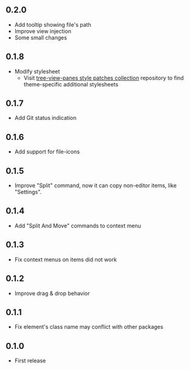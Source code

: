 ## 0.2.0
* Add tooltip showing file's path
* Improve view injection
* Some small changes

## 0.1.8
* Modify stylesheet
    - Visit [tree-view-panes style patches collection](https://github.com/susisu/tree-view-panes-styles) repository to find theme-specific additional stylesheets

## 0.1.7
* Add Git status indication

## 0.1.6
* Add support for file-icons

## 0.1.5
* Improve "Split" command, now it can copy non-editor items, like "Settings".

## 0.1.4
* Add "Split And Move" commands to context menu

## 0.1.3
* Fix context menus on items did not work

## 0.1.2
* Improve drag & drop behavior

## 0.1.1
* Fix element's class name may conflict with other packages

## 0.1.0
* First release
